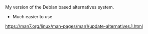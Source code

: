 My version of the Debian based alternatives system. 

* Much easier to use

https://man7.org/linux/man-pages/man1/update-alternatives.1.html
